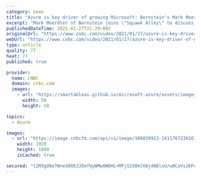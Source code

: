 ```yaml
---
category: news
title: "Azure is key driver of growing Microsoft: Bernstein's Mark Moerdler"
excerpt: "Mark Moerdler of Bernstein joins \"Squawk Alley\" to discuss Microsoft's strong quarter and cloud growth. Got a confidential news tip? We want to hear from you. Sign up for free newsletters and get more CNBC delivered to your inbox Get this delivered to your inbox,"
publishedDateTime: 2021-01-27T22:29:00Z
originalUrl: "https://www.cnbc.com/video/2021/01/27/azure-is-key-driver-of-growing-microsoft-bernsteins-mark-moerdler.html"
webUrl: "https://www.cnbc.com/video/2021/01/27/azure-is-key-driver-of-growing-microsoft-bernsteins-mark-moerdler.html"
type: article
quality: 77
heat: 77
published: true

provider:
  name: CNBC
  domain: cnbc.com
  images:
    - url: "https://smartableai.github.io/microsoft-azure/assets/images/organizations/cnbc.com-50x50.jpg"
      width: 50
      height: 50

topics:
  - Azure

images:
  - url: "https://image.cnbcfm.com/api/v1/image/106830913-16117672361611767225-13756501296-1080pnbcnews.jpg?v=1611767235"
    width: 1920
    height: 1080
    isCached: true

secured: "t2M3gO0eTWneS0XRJJDefUyWMw0WOHL+MFjS1S0kC66j4N6lxU/w0CaVs26FdFXSQQp3II/EjE9BlCHAs9ZzZl4rMS0HhnjN8tJ15CcuD1/4iTlXzRSSogguGm/6BBWm0zWDNgzWTYklhtn6pPvQgQ0qt7wxNwPNOHa7zTLJsuJPxHRT1Z2+Mhnrhzx2Xa23KMPTiRNe/+fwPP68GlROpfboiAW/fK2hhuAPw8S+fQKnpel0gcz9QALii6Z+ijCFnXUR7P2+3bllyxsfpZcEJeHrb4TAXP1mN4T2SCOYkMP1NiiooAejmH7osEJkzaq4GuxJOSSzmo80gJFD376SH2PqlVYonhKWbBAs2zFke50=;5LPdxg2/FuFp02jmsEmEKA=="
---
```


